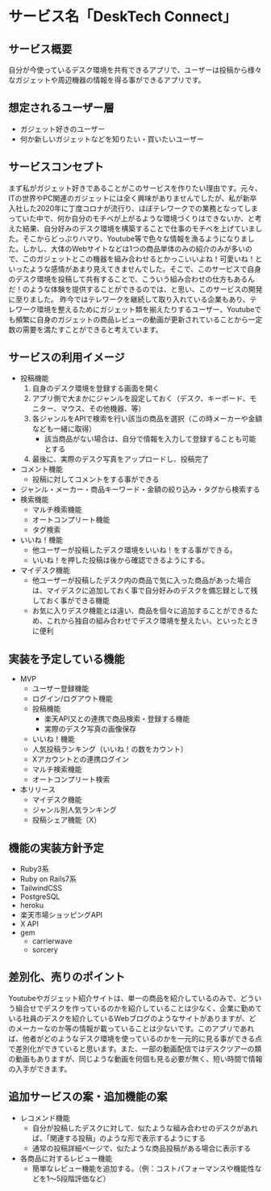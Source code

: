 # サービス名「DeskTech Connect」
## サービス概要
自分が今使っているデスク環境を共有できるアプリで、ユーザーは投稿から様々なガジェットや周辺機器の情報を得る事ができるアプリです。
## 想定されるユーザー層
  - ガジェット好きのユーザー
  - 何か新しいガジェットなどを知りたい・買いたいユーザー
## サービスコンセプト
まず私がガジェット好きであることがこのサービスを作りたい理由です。元々、ITの世界やPC関連のガジェットには全く興味がありませんでしたが、私が新卒入社した2020年に丁度コロナが流行り、ほぼテレワークでの業務となってしまっていた中で、何か自分のモチベが上がるような環境づくりはできないか、と考えた結果、自分好みのデスク環境を構築することで仕事のモチベを上げていました。そこからどっぷりハマり、Youtube等で色々な情報を漁るようになりました。しかし、大体のWebサイトなどは1つの商品単体のみの紹介のみが多いので、このガジェットとこの機器を組み合わせるとかっこいいよね！可愛いね！といったような感情があまり見えてきませんでした。そこで、このサービスで自身のデスク環境を投稿して共有することで、こういう組み合わせの仕方もあるんだ！のような体験を提供することができるのでは、と思い、このサービスの開発に至りました。
昨今ではテレワークを継続して取り入れている企業もあり、テレワーク環境を整えるためにガジェット類を揃えたりするユーザー、Youtubeでも頻繁に自身のガジェットの商品レビューの動画が更新されていることから一定数の需要を満たすことができると考えています。
## サービスの利用イメージ
  - 投稿機能
    1. 自身のデスク環境を登録する画面を開く
    2. アプリ側で大まかにジャンルを設定しておく（デスク、キーボード、モニター、マウス、その他機器、等）
    3. 各ジャンルをAPIで検索を行い該当の商品を選択（この時メーカーや金額なども一緒に取得）
        - 該当商品がない場合は、自分で情報を入力して登録することも可能とする
    4. 最後に、実際のデスク写真をアップロードし、投稿完了
  - コメント機能
    - 投稿に対してコメントをする事ができる
  - ジャンル・メーカー・商品キーワード・金額の絞り込み・タグから検索する
  - 検索機能
    - マルチ検索機能
    - オートコンプリート機能
    - タグ検索
  - いいね！機能
    - 他ユーザーが投稿したデスク環境をいいね！をする事ができる。
    - いいね！を押した投稿は後から確認できるようにする。
  - マイデスク機能
    - 他ユーザーが投稿したデスク内の商品で気に入った商品があった場合は、マイデスクに追加しておく事で自分好みのデスクを備忘録として残しておく事ができる機能
    - お気に入りデスク機能とは違い、商品を個々に追加することができるため、これから独自の組み合わせでデスク環境を整えたい、といったときに便利
## 実装を予定している機能
  - MVP
    - ユーザー登録機能
    - ログイン/ログアウト機能
    - 投稿機能
        - 楽天API又との連携で商品検索・登録する機能
        - 実際のデスク写真の画像保存
    - いいね！機能
    - 人気投稿ランキング（いいね！の数をカウント）
    - Xアカウントとの連携ログイン
    - マルチ検索機能
    - オートコンプリート検索
- 本リリース
    - マイデスク機能
    - ジャンル別人気ランキング
    - 投稿シェア機能（X）
## 機能の実装方針予定
  - Ruby3系
  - Ruby on Rails7系
  - TailwindCSS
  - PostgreSQL
  - heroku
  - 楽天市場ショッピングAPI
  - X API
  - gem
    - carrierwave
    - sorcery
## 差別化、売りのポイント
Youtubeやガジェット紹介サイトは、単一の商品を紹介しているのみで、どういう組合せでデスクを作っているのかを紹介していることは少なく、企業に勤めている社員のデスクを紹介しているWebブログのようなサイトがありますが、どのメーカーなのか等の情報が載っていることは少ないです。このアプリであれば、他者がどのようなデスク環境を使っているのかを一元的に見る事ができる点で差別化ができていると思います。また、一部の動画配信ではデスクツアーの類の動画もありますが、同じような動画を何個も見る必要が無く、短い時間で情報の入手ができます。
## 追加サービスの案・追加機能の案
  - レコメンド機能
    - 自分が投稿したデスクに対して、似たような組み合わせのデスクがあれば、「関連する投稿」のような形で表示するようにする
    - 通常の投稿詳細ページで、似たような商品投稿がある場合に表示する
  - 各商品に対するレビュー機能
    - 簡単なレビュー機能を追加する。（例：コストパフォーマンスや機能性などを1〜5段階評価など）